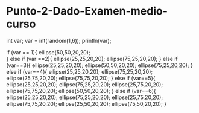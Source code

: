 # Punto-2-Dado-Examen-medio-curso

int var;
var = int(random(1,6));
println(var);

if (var == 1){
ellipse(50,50,20,20);  
}
else if (var ==2){
  ellipse(25,25,20,20);
  ellipse(75,25,20,20);
}
else if (var==3){
  ellipse(25,25,20,20);
  ellipse(50,50,20,20);
  ellipse(75,25,20,20);
}
else if (var==4){
  ellipse(25,25,20,20);
  ellipse(75,25,20,20);
  ellipse(25,75,20,20);
  ellipse(75,75,20,20);
}
else if (var==5){
  ellipse(25,25,20,20);
  ellipse(75,25,20,20);
  ellipse(25,75,20,20);
  ellipse(75,75,20,20);
  ellipse(50,50,20,20);
}
else if (var==6){
  ellipse(25,25,20,20);
  ellipse(75,25,20,20);
  ellipse(25,75,20,20);
  ellipse(75,75,20,20);
  ellipse(25,50,20,20);
  ellipse(75,50,20,20);
}
